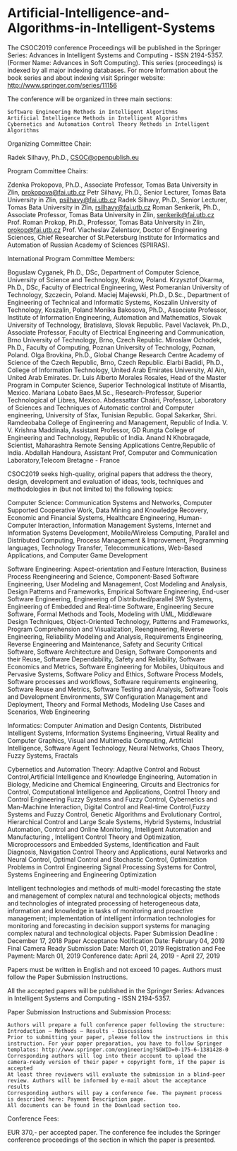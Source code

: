 # Artificial-Intelligence-and-Algorithms-in-Intelligent-Systems
 The CSOC2019 conference Proceedings will be published in the Springer Series: Advances in Intelligent Systems and Computing - ISSN 2194-5357. (Former Name: Advances in Soft Computing). This series (proceedings) is indexed by all major indexing databases. For more Information about the book series and about indexing visit Springer website: http://www.springer.com/series/11156

The conference will be organized in three main sections:

    Software Engineering Methods in Intelligent Algorithms
    Artificial Intelligence Methods in Intelligent Algorithms
    Cybernetics and Automation Control Theory Methods in Intelligent Algorithms

Organizing Committee Chair:

Radek Silhavy, Ph.D., CSOC@openpublish.eu

Program Committee Chairs:

Zdenka Prokopova, Ph.D., Associate Professor, Tomas Bata University in Zlin, prokopova@fai.utb.cz
Petr Silhavy, Ph.D., Senior Lecturer, Tomas Bata University in Zlin, psilhavy@fai.utb.cz
Radek Silhavy, Ph.D., Senior Lecturer, Tomas Bata University in Zlin, rsilhavy@fai.utb.cz
Roman Senkerik, Ph.D., Associate Professor, Tomas Bata University in Zlin, senkerik@fai.utb.cz
Prof. Roman Prokop, Ph.D., Professor, Tomas Bata University in Zlin, prokop@fai.utb.cz
Prof. Viacheslav Zelentsov, Doctor of Engineering Sciences, Chief Researcher of St.Petersburg Institute for Informatics and Automation of Russian Academy of Sciences (SPIIRAS).

International Program Committee Members:

Boguslaw Cyganek, Ph.D., DSc, Department of Computer Science, University of Science and Technology, Krakow, Poland.
Krzysztof Okarma, Ph.D., DSc, Faculty of Electrical Engineering, West Pomeranian University of Technology, Szczecin, Poland.
Maciej Majewski, Ph.D., D.Sc., Department of Engineering of Technical and Informatic Systems, Koszalin University of Technology, Koszalin, Poland
Monika Bakosova, Ph.D., Associate Professor, Institute of Information Engineering, Automation and Mathematics, Slovak University of Technology, Bratislava, Slovak Republic.
Pavel Vaclavek, Ph.D., Associate Professor, Faculty of Electrical Engineering and Communication, Brno University of Technology, Brno, Czech Republic.
Miroslaw Ochodek, Ph.D., Faculty of Computing, Poznan University of Technology, Poznan, Poland.
Olga Brovkina, Ph.D., Global Change Research Centre Academy of Science of the Czech Republic, Brno, Czech Republic.
Elarbi Badidi, Ph.D., College of Information Technology, United Arab Emirates University, Al Ain, United Arab Emirates.
Dr. Luis Alberto Morales Rosales, Head of the Master Program in Computer Science, Superior Technological Institute of Misantla, Mexico.
Mariana Lobato Baes,M.Sc., Research-Professor, Superior Technological of Libres, Mexico.
Abdessattar Chaâri, Professor, Laboratory of Sciences and Techniques of Automatic control and Computer engineering, University of Sfax, Tunisian Republic.
Gopal Sakarkar, Shri. Ramdeobaba College of Engineering and Management, Republic of India.
V. V. Krishna Maddinala, Assistant Professor, GD Rungta College of Engineering and Technology, Republic of India.
Anand N Khobragade, Scientist, Maharashtra Remote Sensing Applications Centre,Republic of India.
Abdallah Handoura, Assistant Prof, Computer and Communication Laboratory,Telecom Bretagne - France

CSOC2019 seeks high-quality, original papers that address the theory, design, development and evaluation of ideas, tools, techniques and methodologies in (but not limited to) the following topics:

Computer Science: Communication Systems and Networks, Computer Supported Cooperative Work, Data Mining and Knowledge Recovery, Economic and Financial Systems, Healthcare Engineering, Human-Computer Interaction, Information Management Systems, Internet and Information Systems Development, Mobile/Wireless Computing, Parallel and Distributed Computing, Process Management & Improvement, Programming languages, Technology Transfer, Telecommunications, Web-Based Applications, and Computer Game Development

Software Engineering: Aspect-orientation and Feature Interaction, Business Process Reengineering and Science, Component-Based Software Engineering, User Modeling and Management, Cost Modeling and Analysis, Design Patterns and Frameworks, Empirical Software Engineering, End-user Software Engineering, Engineering of Distributed/parallel SW Systems, Engineering of Embedded and Real-time Software, Engineering Secure Software, Formal Methods and Tools, Modeling with UML, Middleware Design Techniques, Object-Oriented Technology, Patterns and Frameworks, Program Comprehension and Visualization, Reengineering, Reverse Engineering, Reliability Modeling and Analysis, Requirements Engineering, Reverse Engineering and Maintenance, Safety and Security Critical Software, Software Architecture and Design, Software Components and their Reuse, Software Dependability, Safety and Reliability, Software Economics and Metrics, Software Engineering for Mobiles, Ubiquitous and Pervasive Systems, Software Policy and Ethics, Software Process Models, Software processes and workflows, Software requirements engineering, Software Reuse and Metrics, Software Testing and Analysis, Software Tools and Development Environments, SW Configuration Management and Deployment, Theory and Formal Methods, Modeling Use Cases and Scenarios, Web Engineering

Informatics: Computer Animation and Design Contents, Distributed Intelligent Systems, Information Systems Engineering, Virtual Reality and Computer Graphics, Visual and Multimedia Computing, Artificial Intelligence, Software Agent Technology, Neural Networks, Chaos Theory, Fuzzy Systems, Fractals

Cybernetics and Automation Theory: Adaptive Control and Robust Control,Artificial Intelligence and Knowledge Engineering, Automation in Biology, Medicine and Chemical Engineering, Circuits and Electronics for Control, Computational Intelligence and Applications, Control Theory and Control Engineering Fuzzy Systems and Fuzzy Control, Cybernetics and Man-Machine Interaction, Digital Control and Real-time Control,Fuzzy Systems and Fuzzy Control, Genetic Algorithms and Evolutionary Control, Hierarchical Control and Large Scale Systems, Hybrid Systems, Industrial Automation, Control and Online Monitoring, Intelligent Automation and Manufacturing , Intelligent Control Theory and Optimization, Microprocessors and Embedded Systems, Identification and Fault Diagnosis, Navigation Control Theory and Applications, eural Networks and Neural Control, Optimal Control and Stochastic Control, Optimization Problems in Control Engineering Signal Processing Systems for Control, Systems Engineering and Engineering Optimization

Intelligent technologies and methods of multi-model forecasting the state and management of complex natural and technological objects; methods and technologies of integrated processing of heterogeneous data, information and knowledge in tasks of monitoring and proactive management; implementation of intelligent information technologies for monitoring and forecasting in decision support systems for managing complex natural and technological objects.
Paper Submission Deadline :	December 17, 2018
Paper Acceptance Notification Date:	February 04, 2019
Final Camera Ready Submission Date:	March 01, 2019
Registration and Fee Payment:	March 01, 2019
Conference date:	April 24, 2019 - April 27, 2019

Papers must be written in English and not exceed 10 pages. Authors must follow the Paper Submission Instructions.

All the accepted papers will be published in the Springer Series: Advances in Intelligent Systems and Computing - ISSN 2194-5357.


Paper Submission Instructions and Submission Process:

    Authors will prepare a full conference paper following the structure: Introduction – Methods – Results - Discussions
    Prior to submitting your paper, please follow the instructions in this instruction. For your paper preparation, you have to follow Springer templates: http://www.springer.com/engineering?SGWID=0-175-6-1381428-0
    Corresponding authors will log into their account to upload the camera-ready version of their paper + copyright form, if the paper is accepted
    At least three reviewers will evaluate the submission in a blind-peer review. Authors will be informed by e-mail about the acceptance results
    Corresponding authors will pay a conference fee. The payment process is described here: Payment Description page.
    All documents can be found in the Download section too.

Conference Fees:

EUR 370,- per accepted paper. The conference fee includes the Springer conference proceedings of the section in which the paper is presented.

